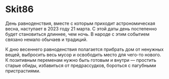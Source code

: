 # Skit86
День равноденствия, вместе с которым приходит астрономическая весна, наступает в 2023 году 21 марта. С этой даты день постепенно будет становиться длиннее, чем ночь. В народе с этим событием связано немало обычаев и традиций.

К дню весеннего равноденствия полагается прибрать дом от ненужных вещей, выбросить весь мусор и освободить место для чего-то нового. К позитивным переменам нужно быть готовым и внутри — простить старые обиды, избавиться от предрассудков, бороться с пагубными пристрастиями.
